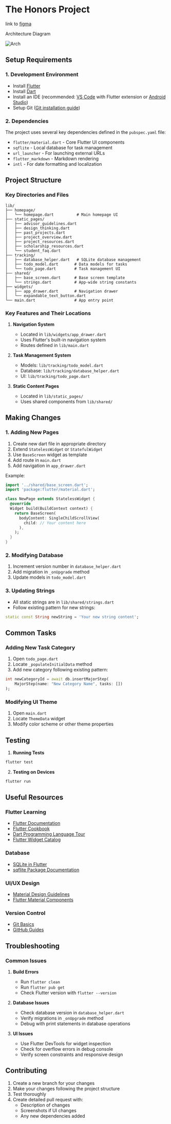 # The Honors Project

link to [figma](https://www.figma.com/proto/SFnE2mUuTMbuHmeD1K64JT/Maddie%2C-Jozlyn%2C-Yusra%2C-Anna?type=design&node-id=3769-951&t=DVMBLV7z4fONGwJ9-1&scaling=scale-down&page-id=3559%253A569&starting-point-node-id=3566%253A591&show-proto-sidebar=1)


Architecture Diagram

![Arch](./assets/app_archtecture.png)



## Setup Requirements

### 1. Development Environment
- Install [Flutter](https://docs.flutter.dev/get-started/install)
- Install [Dart](https://dart.dev/get-dart)
- Install an IDE (recommended: [VS Code](https://code.visualstudio.com/) with Flutter extension or [Android Studio](https://developer.android.com/studio))
- Setup Git ([Git installation guide](https://github.com/git-guides/install-git))

### 2. Dependencies
The project uses several key dependencies defined in the `pubspec.yaml` file:
- `flutter/material.dart` - Core Flutter UI components
- `sqflite` - Local database for task management
- `url_launcher` - For launching external URLs
- `flutter_markdown` - Markdown rendering
- `intl` - For date formatting and localization

## Project Structure

### Key Directories and Files
```
lib/
├── homepage/
│   └── homepage.dart          # Main homepage UI
├── static_pages/
│   ├── advisor_guidelines.dart
│   ├── design_thinking.dart
│   ├── past_projects.dart
│   ├── project_overview.dart
│   ├── project_resources.dart
│   ├── scholarship_resources.dart
│   └── student_faq.dart
├── tracking/
│   ├── database_helper.dart   # SQLite database management
│   ├── todo_model.dart       # Data models for tasks
│   └── todo_page.dart        # Task management UI
├── shared/
│   ├── base_screen.dart      # Base screen template
│   └── strings.dart          # App-wide string constants
├── widgets/
│   ├── app_drawer.dart       # Navigation drawer
│   └── expandable_text_button.dart
└── main.dart                 # App entry point
```

### Key Features and Their Locations

1. **Navigation System**
   - Located in `lib/widgets/app_drawer.dart`
   - Uses Flutter's built-in navigation system
   - Routes defined in `lib/main.dart`

2. **Task Management System**
   - Models: `lib/tracking/todo_model.dart`
   - Database: `lib/tracking/database_helper.dart`
   - UI: `lib/tracking/todo_page.dart`

3. **Static Content Pages**
   - Located in `lib/static_pages/`
   - Uses shared components from `lib/shared/`

## Making Changes

### 1. Adding New Pages
1. Create new dart file in appropriate directory
2. Extend `StatelessWidget` or `StatefulWidget`
3. Use `BaseScreen` widget as template
4. Add route in `main.dart`
5. Add navigation in `app_drawer.dart`

Example:
```dart
import '../shared/base_screen.dart';
import 'package:flutter/material.dart';

class NewPage extends StatelessWidget {
  @override
  Widget build(BuildContext context) {
    return BaseScreen(
      bodyContent: SingleChildScrollView(
        child: // Your content here
      ),
    );
  }
}
```

### 2. Modifying Database
1. Increment version number in `database_helper.dart`
2. Add migration in `_onUpgrade` method
3. Update models in `todo_model.dart`

### 3. Updating Strings
- All static strings are in `lib/shared/strings.dart`
- Follow existing pattern for new strings:
```dart
static const String newString = 'Your new string content';
```

## Common Tasks

### Adding New Task Category
1. Open `todo_page.dart`
2. Locate `_populateInitialData` method
3. Add new category following existing pattern:
```dart
int newCategoryId = await db.insertMajorStep(
    MajorStep(name: "New Category Name", tasks: [])
);
```

### Modifying UI Theme
1. Open `main.dart`
2. Locate `ThemeData` widget
3. Modify color scheme or other theme properties

## Testing

1. **Running Tests**
```bash
flutter test
```

2. **Testing on Devices**
```bash
flutter run
```

## Useful Resources

### Flutter Learning
- [Flutter Documentation](https://docs.flutter.dev/)
- [Flutter Cookbook](https://docs.flutter.dev/cookbook)
- [Dart Programming Language Tour](https://dart.dev/guides/language/language-tour)
- [Flutter Widget Catalog](https://docs.flutter.dev/development/ui/widgets)

### Database
- [SQLite in Flutter](https://docs.flutter.dev/cookbook/persistence/sqlite)
- [sqflite Package Documentation](https://pub.dev/packages/sqflite)

### UI/UX Design
- [Material Design Guidelines](https://m3.material.io/)
- [Flutter Material Components](https://docs.flutter.dev/development/ui/widgets/material)

### Version Control
- [Git Basics](https://git-scm.com/book/en/v2/Getting-Started-Git-Basics)
- [GitHub Guides](https://guides.github.com/)

## Troubleshooting

### Common Issues

1. **Build Errors**
   - Run `flutter clean`
   - Run `flutter pub get`
   - Check Flutter version with `flutter --version`

2. **Database Issues**
   - Check database version in `database_helper.dart`
   - Verify migrations in `_onUpgrade` method
   - Debug with print statements in database operations

3. **UI Issues**
   - Use Flutter DevTools for widget inspection
   - Check for overflow errors in debug console
   - Verify screen constraints and responsive design

## Contributing

1. Create a new branch for your changes
2. Make your changes following the project structure
3. Test thoroughly
4. Create detailed pull request with:
   - Description of changes
   - Screenshots if UI changes
   - Any new dependencies added
